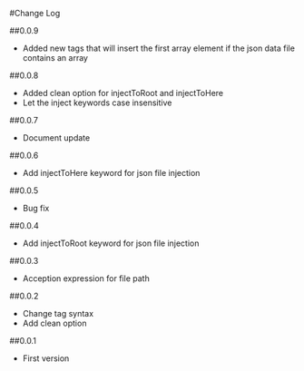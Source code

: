 #Change Log

##0.0.9
- Added new tags that will insert the first array element if the json data file contains an array

##0.0.8
- Added clean option for injectToRoot and injectToHere
- Let the inject keywords case insensitive

##0.0.7
- Document update

##0.0.6
- Add injectToHere keyword for json file injection

##0.0.5
- Bug fix

##0.0.4
- Add injectToRoot keyword for json file injection

##0.0.3
- Acception expression for file path

##0.0.2
- Change tag syntax
- Add clean option

##0.0.1
- First version
